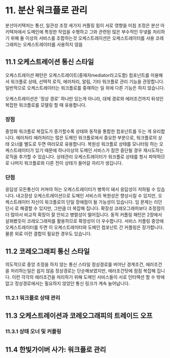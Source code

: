 # 11. 분산 워크플로 관리
분산아키텍처는 통신, 일관성 조정 세가지 커플링 힘이 서로 영향을 미침
조정은 분산 아키텍처에서 도메인에 특정한 작업을 수행하고 그와 관련된 많은 부수적인 무넺를 처리하기 위해 둘 이상의 서비스를 조합하는것
오케스트레이션은 오케스트레이터를 사용
코레그래피는 오케스트레이터를 사용하지 않음

## 11.1 오케스트레이션 통신 스타일
오케스트레이션 패턴은 오케스트레이트(중재자mediator라고도함) 컴포넌트를 이용해서 워크플로 상태, 선택적 로직, 에러처리, 알림, 기타 워크플로 관리 기능을 관장합니다.
일반적으로 오케스트레이터는 워크플로를 중재하는 일 외에 다른 기능은 하지 않습니다. 

오케스트레이션은 '정상 경로' 하나만 있는게 아니라, 대체 경로와 에러조건까지 뒤섞인 복잡한 워크플로를 모델링 할 때 유용합니다. 

### 장점
중앙화 워크플로
 복잡도가 증가할수록 상태와 동작을 통합한 컴포넌트를 두는 게 유리합니다.
에러처리
  에러처리는 많은 도메인 워크플로에서 중요한 부분으로, 워크플로의 상태 오너를 별도로 두면 여러모로 유용합니다.
복원성
  워크플로 상태를 모니터링 하는 오케스트레이터가 있기 때문에 하나이상의 도메인 서비스가 잠깐 중단될 경우 재시도하는 로직을 추가할 수 있습니다.
상태관리
 오케스트레이터가 워크플로 상태를 항시 파악하므로 나머지 워크플로와 다른 전이 상태가 들어갈 자리가 생깁니다.

### 단점
응답성
 모든통신이 커쳐야 하는 오케스트레이터가 병목이 돼서 응답성이 저하될 수 있습니다. 
내고장성
 오케스트레이션으로 도메인 서비스의 복원성은 향상시킬 수 있지만, 오케스트레이터 자신이 워크플로의 단일 장애점이 될 가능성이 있습니다. 임 문제는 리던던시 로  해결할 수 있지만, 그만큼 더 복잡해 집니다. 
확장성
 코레오그래피보다 조정점이 더 많아서 비교적 확장이 잘 안되고 병렬성이 떨어집니다. 동적 커플링 패턴은 2장에서 살펴봤듯이 코레오그래피를 활용하므로 확장성이 더 우수합니다. 
서비스 커플링
 중앙에 오케스트레이터를 두면 이 오케스트레이터와 도메인 컴포넌트 간 커플링은 장가합니다. 물론 외료 이런 결합이 필요한 경우도 있습니다. 


## 11.2 코레오그래피 통신 스타일
의도적으로 중앙 조정을 하지 않는 통신 스타일
정상경로를 버어난 경계조건, 에러조건을 처리하는일은 쉽지 않음
정상경로는 단순해보였지만, 에러조건탓에 점점 복잡해 집니다. 이런 각각의 에러조건을 처리하기 위해 도메인 서비스들이 서로 인터랙션 할 수 밖에 없고 정상경로에서는 필요하지 않았던 통신 링크가 계속 늘어납니다. 


### 11.2.1 워크플로 상태 관리

## 11.3 오케스트레이션과 코레오그래피의 트레이드 오프
### 11.3.1 상태 오너 및 커플링

## 11.4 한빛가이버 사가: 워크플로 관리

